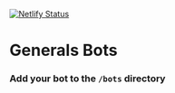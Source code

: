 [![Netlify Status](https://api.netlify.com/api/v1/badges/a43794b0-d5df-467c-8377-dd3e4395f19e/deploy-status)](https://app.netlify.com/sites/generals-bots/deploys)

# Generals Bots

### Add your bot to the `/bots` directory